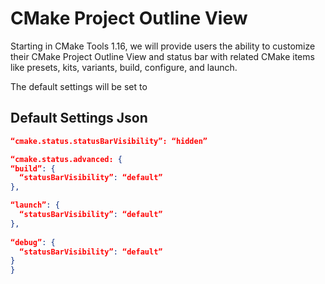 # CMake Project Outline View

Starting in CMake Tools 1.16, we will provide users the ability to customize their CMake Project Outline View and status bar with related CMake items like presets, kits, variants, build, configure, and launch.

The default settings will be set to
## Default Settings Json
```json
“cmake.status.statusBarVisibility”: “hidden”

“cmake.status.advanced: { 
“build”: { 
  “statusBarVisibility”: “default” 
}, 

“launch”: { 
  “statusBarVisibility”: “default” 
},
 
“debug”: { 
  “statusBarVisibility”: “default” 
}
}
```
